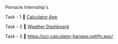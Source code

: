 Pinnacle Internship's

Task - 1 
🌟 [Calculator App](https://sci-calculator-hariapp.netlify.app/)

Task - 2
🌟 [Weather Dashboard](https://weather-dash-hariapp.netlify.app/)

Task - 3 
🌟 https://sci-calculator-hariapp.netlify.app/
